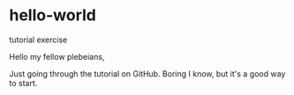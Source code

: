 # hello-world
tutorial exercise

Hello my fellow plebeians,

Just going through the tutorial on GitHub. Boring I know, but it's a good way to start.

